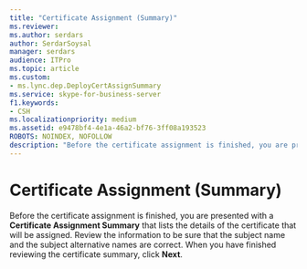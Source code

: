 ```yaml
---
title: "Certificate Assignment (Summary)"
ms.reviewer: 
ms.author: serdars
author: SerdarSoysal
manager: serdars
audience: ITPro
ms.topic: article
ms.custom:
- ms.lync.dep.DeployCertAssignSummary
ms.service: skype-for-business-server
f1.keywords:
- CSH
ms.localizationpriority: medium
ms.assetid: e9478bf4-4e1a-46a2-bf76-3ff08a193523
ROBOTS: NOINDEX, NOFOLLOW
description: "Before the certificate assignment is finished, you are presented with a Certificate Assignment Summary that lists the details of the certificate that will be assigned. Review the information to be sure that the subject name and the subject alternative names are correct. When you have finished reviewing the certificate summary, click Next."
---
```


# Certificate Assignment (Summary)
 
Before the certificate assignment is finished, you are presented with a **Certificate Assignment Summary** that lists the details of the certificate that will be assigned. Review the information to be sure that the subject name and the subject alternative names are correct. When you have finished reviewing the certificate summary, click **Next**.
  

